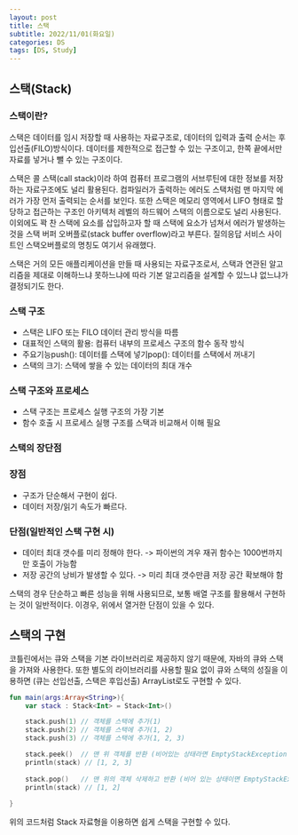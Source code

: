```yaml
---
layout: post
title: 스택
subtitle: 2022/11/01(화요일)
categories: DS
tags: [DS, Study]
---
```


## 스택(Stack)

### 스택이란?

스택은 데이터를 임시 저장할 때 사용하는 자료구조로, 데이터의 입력과 출력 순서는 후입선출(FILO)방식이다. 데이터를 제한적으로 접근할 수 있는 구조이고, 한쪽 끝에서만 자료를 넣거나 뺄 수 있는 구조이다.

스택은 콜 스택(call stack)이라 하여 컴퓨터 프로그램의 서브루틴에 대한 정보를 저장하는 자료구조에도 널리 활용된다. 컴파일러가 출력하는 에러도 스택처럼 맨 마지막 에러가 가장 먼저 출력되는 순서를 보인다. 또한 스택은 메모리 영역에서 LIFO 형태로 할당하고 접근하는 구조인 아키텍처 레벨의 하드웨어 스택의 이름으로도 널리 사용된다. 이외에도 꽉 찬 스택에 요소를 삽입하고자 할 때 스택에 요소가 넘쳐서 에러가 발생하는 것을 스택 버퍼 오버플로(stack buffer overflow)라고 부른다. 질의응답 서비스 사이트인 스택오버플로의 명칭도 여기서 유래했다.

스택은 거의 모든 애플리케이션을 만들 때 사용되는 자료구조로서, 스택과 연관된 알고리즘을 제대로 이해하느냐 못하느냐에 따라 기본 알고리즘을 설계할 수 있느냐 없느냐가 결정되기도 한다.

### 스택 구조

- 스택은 LIFO 또는 FILO 데이터 관리 방식을 따름
- 대표적인 스택의 활용: 컴퓨터 내부의 프로세스 구조의 함수 동작 방식
- 주요기능push(): 데이터를 스택에 넣기pop(): 데이터를 스택에서 꺼내기
- 스택의 크기: 스택에 쌓을 수 있는 데이터의 최대 개수

### 스택 구조와 프로세스

- 스택 구조는 프로세스 실행 구조의 가장 기본
- 함수 호출 시 프로세스 실행 구조를 스택과 비교해서 이해 필요

### 스택의 장단점

### 장점

- 구조가 단순해서 구현이 쉽다.
- 데이터 저장/읽기 속도가 빠르다.

### 단점(일반적인 스택 구현 시)

- 데이터 최대 갯수를 미리 정해야 한다. -> 파이썬의 겨우 재귀 함수는 1000번까지만 호출이 가능함
- 저장 공간의 낭비가 발생할 수 있다. -> 미리 최대 갯수만큼 저장 공간 확보해야 함

스택의 경우 단순하고 빠른 성능을 위해 사용되므로, 보통 배열 구조를 활용해서 구현하는 것이 일반적이다. 이경우, 위에서 열거한 단점이 있을 수 있다.

## 스택의 구현

코틀린에서는 큐와 스택을 기본 라이브러리로 제공하지 않기 때문에,
자바의 큐와 스택을 가져와 사용한다.
또한 별도의 라이브러리를 사용할 필요 없이 큐와 스택의 성질을 이용하면 (큐는 선입선출, 스택은 후입선출)
ArrayList로도 구현할 수 있다.

```kotlin
fun main(args:Array<String>){
	var stack : Stack<Int> = Stack<Int>()

	stack.push(1) // 객체를 스택에 추가(1)
	stack.push(2) // 객체를 스택에 추가(1, 2)
	stack.push(3) // 객체를 스택에 추가(1, 2, 3)

	stack.peek()  // 맨 위 객체를 반환 (비어있는 상태라면 EmptyStackException 발생)
	println(stack) // [1, 2, 3] 
	
	stack.pop()   // 맨 위의 객체 삭제하고 반환 (비어 있는 상태이면 EmptyStackException 발생)
	println(stack) // [1, 2]
	
}
```

위의 코드처럼 Stack 자료형을 이용하면 쉽게 스택을 구현할 수 있다.